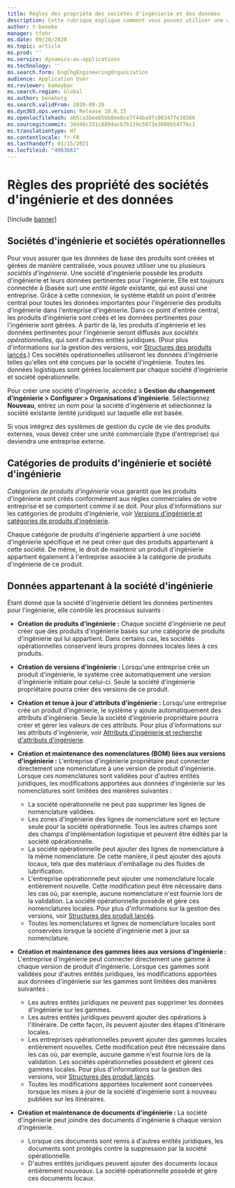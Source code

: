 ```yaml
---
title: Règles des propriété des sociétés d'ingénierie et des données
description: Cette rubrique explique comment vous pouvez utiliser une ou plusieurs sociétés d'ingénierie pour vous assurer que les données de base des produits sont créées et gérées de manière centralisée. Une société d'ingénierie représente l'entreprise qui possède les produits d'ingénierie et ses données pertinentes pour l'ingénierie.
author: t-benebo
manager: tfehr
ms.date: 09/28/2020
ms.topic: article
ms.prod: ''
ms.service: dynamics-ax-applications
ms.technology: ''
ms.search.form: EngChgEngineeringOrganization
audience: Application User
ms.reviewer: kamaybac
ms.search.region: Global
ms.author: benebotg
ms.search.validFrom: 2020-09-28
ms.dyn365.ops.version: Release 10.0.15
ms.openlocfilehash: ab5ca3bee65bb0ee8ce7f44ba97c00347fe38366
ms.sourcegitcommit: 38d40c331c8894acb7b119c5073e3088b54776c1
ms.translationtype: HT
ms.contentlocale: fr-FR
ms.lasthandoff: 01/15/2021
ms.locfileid: "4963661"
---
```

# <a name="engineering-companies-and-data-ownership-rules"></a>Règles des propriété des sociétés d'ingénierie et des données

[!include [banner](../includes/banner.md)]

## <a name="engineering-companies-and-operational-companies"></a>Sociétés d'ingénierie et sociétés opérationnelles

Pour vous assurer que les données de base des produits sont créées et gérées de manière centralisée, vous pouvez utiliser une ou plusieurs *sociétés d'ingénierie*. Une société d'ingénierie possède les produits d'ingénierie et leurs données pertinentes pour l'ingénierie. Elle est toujours connectée à (basée sur) une *entité légale* existante, qui est aussi une entreprise. Grâce à cette connexion, le système établit un point d'entrée central pour toutes les données importantes pour l'ingénierie des produits d'ingénierie dans l'entreprise d'ingénierie. Dans ce point d'entrée central, les produits d'ingénierie sont créés et les données pertinentes pour l'ingénierie sont gérées. À partir de là, les produits d'ingénierie et les données pertinentes pour l'ingénierie seront diffusés aux *sociétés opérationnelles*, qui sont d'autres entités juridiques. (Pour plus d'informations sur la gestion des versions, voir [Structures des produits lancés](release-product-structure.md).) Ces sociétés opérationnelles utiliseront les données d'ingénierie telles qu'elles ont été conçues par la société d'ingénierie. Toutes les données logistiques sont gérées localement par chaque société d'ingénierie et société opérationnelle.

Pour créer une société d'ingénierie, accédez à **Gestion du changement d'ingénierie \> Configurer \> Organisations d'ingénierie**. Sélectionnez **Nouveau**, entrez un nom pour la société d'ingénierie et sélectionnez la société existante (entité juridique) sur laquelle elle est basée.

Si vous intégrez des systèmes de gestion du cycle de vie des produits externes, vous devez créer une unité commerciale (type d'entreprise) qui deviendra une entreprise externe.

## <a name="engineering-product-categories-and-engineering-companies"></a>Catégories de produits d'ingénierie et société d'ingénierie

*Catégories de produits d'ingénierie* vous garantit que les produits d'ingénierie sont créés conformément aux règles commerciales de votre entreprise et se comportent comme il se doit. Pour plus d'informations sur les catégories de produits d'ingénierie, voir [Versions d'ingénierie et catégories de produits d'ingénierie](engineering-versions-product-category.md).

Chaque catégorie de produits d'ingénierie appartient à une société d'ingénierie spécifique et ne peut créer que des produits appartenant à cette société. De même, le droit de maintenir un produit d'ingénierie appartient également à l'entreprise associée à la catégorie de produits d'ingénierie de ce produit.

## <a name="data-that-is-owned-by-the-engineering-company"></a>Données appartenant à la société d'ingénierie

Étant donné que la société d'ingénierie détient les données pertinentes pour l'ingénierie, elle contrôle les processus suivants :

- **Création de produits d'ingénierie :** Chaque société d'ingénierie ne peut créer que des produits d'ingénierie basés sur une catégorie de produits d'ingénierie qui lui appartient. Dans certains cas, les sociétés opérationnelles conservent leurs propres données locales liées à ces produits.
- **Création de versions d'ingénierie :** Lorsqu'une entreprise crée un produit d'ingénierie, le système crée automatiquement une version d'ingénierie initiale pour celui-ci. Seule la société d'ingénierie propriétaire pourra créer des versions de ce produit.
- **Création et tenue à jour d'attributs d'ingénierie :** Lorsqu'une entreprise crée un produit d'ingénierie, le système y ajoute automatiquement des attributs d'ingénierie. Seule la société d'ingénierie propriétaire pourra créer et gérer les valeurs de ces attributs. Pour plus d'informations sur les attributs d'ingénierie, voir [Attributs d'ingénierie et recherche d'attributs d'ingénierie](engineering-attributes-and-search.md).
- **Création et maintenance des nomenclatures (BOM) liées aux versions d'ingénierie :** L'entreprise d'ingénierie propriétaire peut connecter directement une nomenclature à une version de produit d'ingénierie. Lorsque ces nomenclatures sont validées pour d'autres entités juridiques, les modifications apportées aux données d'ingénierie sur les nomenclatures sont limitées des manières suivantes :

    - La société opérationnelle ne peut pas supprimer les lignes de nomenclature validées.
    - Les zones d'ingénierie des lignes de nomenclature sont en lecture seule pour la société opérationnelle. Tous les autres champs sont des champs d'implémentation logistique et peuvent être édités par la société opérationnelle.
    - La société opérationnelle peut ajouter des lignes de nomenclature à la même nomenclature. De cette manière, il peut ajouter des ajouts locaux, tels que des matériaux d'emballage ou des fluides de lubrification.
    - L'entreprise opérationnelle peut ajouter une nomenclature locale entièrement nouvelle. Cette modification peut être nécessaire dans les cas où, par exemple, aucune nomenclature n'est fournie lors de la validation. La société opérationnelle possède et gère ces nomenclatures locales. Pour plus d'informations sur la gestion des versions, voir [Structures des produit lancés](release-product-structure.md).
    - Toutes les nomenclatures et lignes de nomenclature locales sont conservées lorsque la société d'ingénierie met à jour sa nomenclature.

- **Création et maintenance des gammes liées aux versions d'ingénierie :** L'entreprise d'ingénierie peut connecter directement une gamme à chaque version de produit d'ingénierie. Lorsque ces gammes sont validées pour d'autres entités juridiques, les modifications apportées aux données d'ingénierie sur les gammes sont limitées des manières suivantes :

    - Les autres entités juridiques ne peuvent pas supprimer les données d'ingénierie sur les gammes.
    - Les autres entités juridiques peuvent ajouter des opérations à l'itinéraire. De cette façon, ils peuvent ajouter des étapes d'itinéraire locales.
    - Les entreprises opérationnelles peuvent ajouter des gammes locales entièrement nouvelles. Cette modification peut être nécessaire dans les cas où, par exemple, aucune gamme n'est fournie lors de la validation. Les sociétés opérationnelles possèdent et gèrent ces gammes locales. Pour plus d'informations sur la gestion des versions, voir [Structures des produit lancés](release-product-structure.md).
    - Toutes les modifications apportées localement sont conservées lorsque les mises à jour de la société d'ingénierie sont à nouveau publiées sur les itinéraires.

- **Création et maintenance de documents d'ingénierie :** La société d'ingénierie peut joindre des documents d'ingénierie à chaque version d'ingénierie.

    - Lorsque ces documents sont remis à d'autres entités juridiques, les documents sont protégés contre la suppression par la société opérationnelle.
    - D'autres entités juridiques peuvent ajouter des documents locaux entièrement nouveaux. La société opérationnelle possède et gère ces documents locaux.
